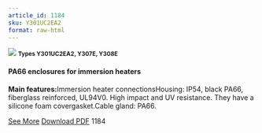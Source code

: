 ```yaml
---
article_id: 1184
sku: Y301UC2EA2
format: raw-html
---
```

 <!-- <span class="tag-top">New</span> -->
 <img src="../new-images/Y301UC2EA2.jpg" class="card-imgs mb-2">
 <small class="text-grey mb-2"><b>Types Y301UC2EA2, Y307E, Y308E
 </b>
 </small>
 <h4>PA66 enclosures for immersion heaters</h4>
 <p><b>Main features:</b>Immersion heater connectionsHousing: IP54, black PA66, fiberglass reinforced, UL94V0. High impact and UV resistance. They have a silicone foam covergasket.Cable gland: PA66.</p>
 <div class="btns">
 <a href="../en/y30.html" class="btn-red">See More</a>
 <a href="../en/pdf/Y301UC2EA2-Y307E-Y308E-EN-20150717.pdf" target="_blank" class="btn-red">Download PDF</a>
 <!-- <a href="javascript:void(0);" class="access-link"> Access full catalogue <i class="fa fa-external-link" aria-hidden="true"></i> </a> -->
 <span class="number-btn">1184</span>
 </div>
 